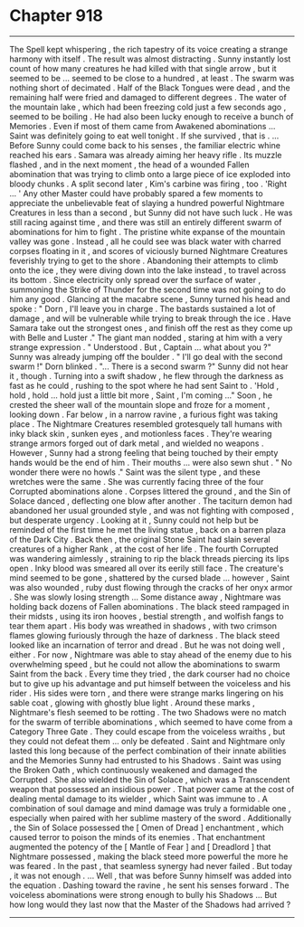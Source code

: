 
# Chapter 918


---

The Spell kept whispering , the rich tapestry of its voice creating a strange harmony with itself . The result was almost distracting . Sunny instantly lost count of how many creatures he had killed with that single arrow , but it seemed to be ... seemed to be close to a hundred , at least .
The swarm was nothing short of decimated . Half of the Black Tongues were dead , and the remaining half were fried and damaged to different degrees . The water of the mountain lake , which had been freezing cold just a few seconds ago , seemed to be boiling .
He had also been lucky enough to receive a bunch of Memories . Even if most of them came from Awakened abominations ... Saint was definitely going to eat well tonight .
If she survived , that is .
... Before Sunny could come back to his senses , the familiar electric whine reached his ears . Samara was already aiming her heavy rifle . Its muzzle flashed , and in the next moment , the head of a wounded Fallen abomination that was trying to climb onto a large piece of ice exploded into bloody chunks . A split second later , Kim's carbine was firing , too .
'Right ... '
Any other Master could have probably spared a few moments to appreciate the unbelievable feat of slaying a hundred powerful Nightmare Creatures in less than a second , but Sunny did not have such luck . He was still racing against time , and there was still an entirely different swarm of abominations for him to fight .
The pristine white expanse of the mountain valley was gone . Instead , all he could see was black water with charred corpses floating in it , and scores of viciously burned Nightmare Creatures feverishly trying to get to the shore .
Abandoning their attempts to climb onto the ice , they were diving down into the lake instead , to travel across its bottom . Since electricity only spread over the surface of water , summoning the Strike of Thunder for the second time was not going to do him any good .
Glancing at the macabre scene , Sunny turned his head and spoke :
" Dorn , I'll leave you in charge . The bastards sustained a lot of damage , and will be vulnerable while trying to break through the ice . Have Samara take out the strongest ones , and finish off the rest as they come up with Belle and Luster ."
The giant man nodded , staring at him with a very strange expression .
" Understood . But , Captain ... what about you ?"
Sunny was already jumping off the boulder .
" I'll go deal with the second swarm !"
Dorn blinked .
"... There is a second swarm ?"
Sunny did not hear it , though . Turning into a swift shadow , he flew through the darkness as fast as he could , rushing to the spot where he had sent Saint to .
'Hold , hold , hold ... hold just a little bit more , Saint , I'm coming ..."
Soon , he crested the sheer wall of the mountain slope and froze for a moment , looking down .
Far below , in a narrow ravine , a furious fight was taking place .
The Nightmare Creatures resembled grotesquely tall humans with inky black skin , sunken eyes , and motionless faces . They're wearing strange armors forged out of dark metal , and wielded no weapons . However , Sunny had a strong feeling that being touched by their empty hands would be the end of him .
Their mouths ... were also sewn shut .
" No wonder there were no howls ."
Saint was the silent type , and these wretches were the same .
She was currently facing three of the four Corrupted abominations alone . Corpses littered the ground , and the Sin of Solace danced , deflecting one blow after another . The taciturn demon had abandoned her usual grounded style , and was not fighting with composed , but desperate urgency . Looking at it , Sunny could not help but be reminded of the first time he met the living statue , back on a barren plaza of the Dark City .
Back then , the original Stone Saint had slain several creatures of a higher Rank , at the cost of her life .
The fourth Corrupted was wandering aimlessly , straining to rip the black threads piercing its lips open . Inky blood was smeared all over its eerily still face . The creature's mind seemed to be gone , shattered by the cursed blade ... however , Saint was also wounded , ruby dust flowing through the cracks of her onyx armor .
She was slowly losing strength ...
Some distance away , Nightmare was holding back dozens of Fallen abominations . The black steed rampaged in their midsts , using its iron hooves , bestial strength , and wolfish fangs to tear them apart . His body was wreathed in shadows , with two crimson flames glowing furiously through the haze of darkness . The black steed looked like an incarnation of terror and dread .
But he was not doing well , either . For now , Nightmare was able to stay ahead of the enemy due to his overwhelming speed , but he could not allow the abominations to swarm Saint from the back . Every time they tried , the dark courser had no choice but to give up his advantage and put himself between the voiceless and his rider .
His sides were torn , and there were strange marks lingering on his sable coat , glowing with ghostly blue light . Around these marks , Nightmare's flesh seemed to be rotting .
The two Shadows were no match for the swarm of terrible abominations , which seemed to have come from a Category Three Gate . They could escape from the voiceless wraiths , but they could not defeat them ... only be defeated . Saint and Nightmare only lasted this long because of the perfect combination of their innate abilities and the Memories Sunny had entrusted to his Shadows .
Saint was using the Broken Oath , which continuously weakened and damaged the Corrupted . She also wielded the Sin of Solace , which was a Transcendent weapon that possessed an insidious power . That power came at the cost of dealing mental damage to its wielder , which Saint was immune to .
A combination of soul damage and mind damage was truly a formidable one , especially when paired with her sublime mastery of the sword .
Additionally , the Sin of Solace possessed the [ Omen of Dread ] enchantment , which caused terror to poison the minds of its enemies . That enchantment augmented the potency of the
[ Mantle of Fear ] and [ Dreadlord ] that Nightmare possessed , making the black steed more powerful the more he was feared .
In the past , that seamless synergy had never failed . But today , it was not enough .
... Well , that was before Sunny himself was added into the equation .
Dashing toward the ravine , he sent his senses forward .
The voiceless abominations were strong enough to bully his Shadows ...
But how long would they last now that the Master of the Shadows had arrived ?

---

